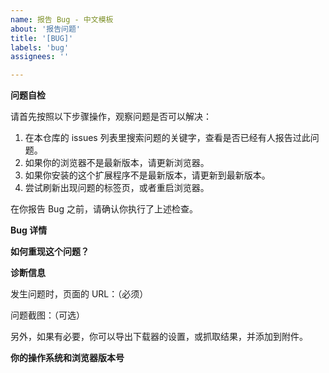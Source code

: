 ```yaml
---
name: 报告 Bug - 中文模板
about: '报告问题'
title: '[BUG]'
labels: 'bug'
assignees: ''

---
```


**问题自检**

请首先按照以下步骤操作，观察问题是否可以解决：

1. 在本仓库的 issues 列表里搜索问题的关键字，查看是否已经有人报告过此问题。
2. 如果你的浏览器不是最新版本，请更新浏览器。
3. 如果你安装的这个扩展程序不是最新版本，请更新到最新版本。
4. 尝试刷新出现问题的标签页，或者重启浏览器。

在你报告 Bug 之前，请确认你执行了上述检查。

**Bug 详情**

**如何重现这个问题？**

**诊断信息**

发生问题时，页面的 URL：（必须）

问题截图：（可选）

另外，如果有必要，你可以导出下载器的设置，或抓取结果，并添加到附件。

**你的操作系统和浏览器版本号**
